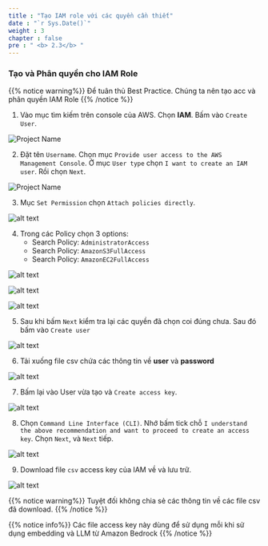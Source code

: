 ```yaml
---
title : "Tạo IAM role với các quyền cần thiết"
date : "`r Sys.Date()`"
weight : 3
chapter : false
pre : " <b> 2.3</b> "
---
```



### Tạo và Phân quyền cho IAM Role

{{% notice warning%}}
Để tuân thủ Best Practice. Chúng ta nên tạo acc và phân quyền IAM Role
{{% /notice %}}

1. Vào mục tìm kiếm trên console của AWS. Chọn **IAM**. Bấm vào `Create User`.

![Project Name](/images/2.prerequisite/2.13.png)

2. Đặt tên `Username`. Chọn mục `Provide user access to the AWS Management Console`. Ở mục `User type` chọn `I want to create an IAM user`. Rồi chọn `Next`.

![Project Name](/images/2.prerequisite/2.14.png)

3. Mục `Set Permission` chọn `Attach policies directly`.

![alt text](/images/2.prerequisite/2.15.png)

4. Trong các Policy chọn 3 options:
    + Search Policy: `AdministratorAccess`
    + Search Policy: `AmazonS3FullAccess`
    + Search Policy: `AmazonEC2FullAccess`

![alt text](/images/2.prerequisite/2.16.png)

![alt text](/images/2.prerequisite/2.17.png)

![alt text](/images/2.prerequisite/2.18.png)

5. Sau khi bấm `Next` kiểm tra lại các quyền đã chọn coi đúng chưa. Sau đó bấm vào `Create user`

![alt text](/images/2.prerequisite/2.19.png)

6. Tải xuống file csv chứa các thông tin về **user** và **password**

![alt text](/images/2.prerequisite/2.20.png)

7. Bấm lại vào User vừa tạo và `Create access key`.

![alt text](/images/2.prerequisite/2.21.png)

8. Chọn `Command Line Interface (CLI)`. Nhớ bấm tick chỗ `I understand the above recommendation and want to proceed to create an access key`. Chọn `Next`, và `Next` tiếp.

![alt text](/images/2.prerequisite/2.22.png)

9. Download file `csv` access key của IAM về và lưu trữ.

![alt text](/images/2.prerequisite/2.23.png)

{{% notice warning%}}
Tuyệt đối không chia sẻ các thông tin về các file csv đã download.
{{% /notice %}}

{{% notice info%}}
Các file access key này dùng để sử dụng mỗi khi sử dụng embedding và LLM từ Amazon Bedrock
{{% /notice %}}